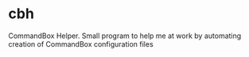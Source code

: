 # cbh
CommandBox Helper. Small program to help me at work by automating creation of CommandBox configuration files
